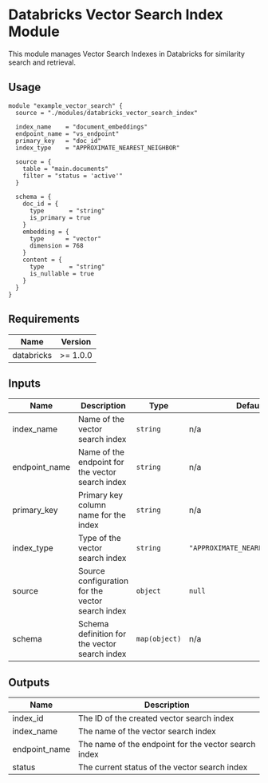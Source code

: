 # Databricks Vector Search Index Module

This module manages Vector Search Indexes in Databricks for similarity search and retrieval.

## Usage

```hcl
module "example_vector_search" {
  source = "./modules/databricks_vector_search_index"

  index_name    = "document_embeddings"
  endpoint_name = "vs_endpoint"
  primary_key   = "doc_id"
  index_type    = "APPROXIMATE_NEAREST_NEIGHBOR"

  source = {
    table = "main.documents"
    filter = "status = 'active'"
  }

  schema = {
    doc_id = {
      type       = "string"
      is_primary = true
    }
    embedding = {
      type      = "vector"
      dimension = 768
    }
    content = {
      type       = "string"
      is_nullable = true
    }
  }
}
```

## Requirements

| Name | Version |
|------|---------|
| databricks | >= 1.0.0 |

## Inputs

| Name | Description | Type | Default | Required |
|------|-------------|------|---------|:--------:|
| index_name | Name of the vector search index | `string` | n/a | yes |
| endpoint_name | Name of the endpoint for the vector search index | `string` | n/a | yes |
| primary_key | Primary key column name for the index | `string` | n/a | yes |
| index_type | Type of the vector search index | `string` | `"APPROXIMATE_NEAREST_NEIGHBOR"` | no |
| source | Source configuration for the vector search index | `object` | `null` | no |
| schema | Schema definition for the vector search index | `map(object)` | n/a | yes |

## Outputs

| Name | Description |
|------|-------------|
| index_id | The ID of the created vector search index |
| index_name | The name of the vector search index |
| endpoint_name | The name of the endpoint for the vector search index |
| status | The current status of the vector search index |